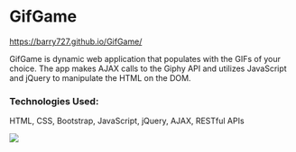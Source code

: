 # GifGame

https://barry727.github.io/GifGame/

GifGame is dynamic web application that populates with the GIFs of your choice. The app makes AJAX calls to the Giphy API and utilizes JavaScript and jQuery to manipulate the HTML on the DOM.

### Technologies Used: 
HTML, CSS, Bootstrap, JavaScript, jQuery, AJAX, RESTful APIs

<img src="./assets/images/readme.png" >
